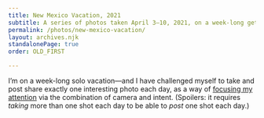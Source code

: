 ```yaml
---
title: New Mexico Vacation, 2021
subtitle: A series of photos taken April 3–10, 2021, on a week-long getaway to Albuquerque, New Mexico.
permalink: /photos/new-mexico-vacation/
layout: archives.njk
standalonePage: true
order: OLD_FIRST

---
```


I’m on a week-long solo vacation—and I have challenged myself to take and post share exactly one interesting photo each day, as a way of [focusing my attention][buttondown] via the combination of camera and intent. (Spoilers: it requires *taking* more than one shot each day to be able to *post* one shot each day.)

[buttondown]: https://buttondown.email/chriskrycho/archive/7570b305-fc9b-445b-8a56-aed54a1f99cc